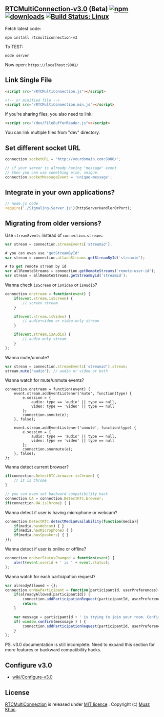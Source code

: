 ## [RTCMultiConnection-v3.0](https://github.com/muaz-khan/RTCMultiConnection/tree/master/RTCMultiConnection-v3.0) (Beta)  [![npm](https://img.shields.io/npm/v/rtcmulticonnection-v3.svg)](https://npmjs.org/package/rtcmulticonnection-v3) [![downloads](https://img.shields.io/npm/dm/rtcmulticonnection-v3.svg)](https://npmjs.org/package/rtcmulticonnection-v3) [![Build Status: Linux](https://travis-ci.org/muaz-khan/RTCMultiConnection.png?branch=master)](https://travis-ci.org/muaz-khan/RTCMultiConnection)

Fetch latest code:

```
npm install rtcmulticonnection-v3
```

To TEST:

```
node server
```

Now open: `https://localhost:9001/`

## Link Single File

```html
<script src="/RTCMultiConnection.js"></script>

<!-- or minified file -->
<script src="/RTCMultiConnection.min.js"></script>
```

If you're sharing files, you also need to link:

```html
<script src="/dev/FileBufferReader.js"></script>
```

You can link multiple files from "dev" directory.

## Set different socket URL

```javascript
connection.socketURL = 'http://yourdomain.com:8080/';

// if your server is already having "message" event
// then you can use something else, unique.
connection.socketMessageEvent = 'unique-message';
```

## Integrate in your own applications?

```javascript
// node.js code
require('./Signaling-Server.js')(httpServerHandlerOrPort);
```

## Migrating from older versions?

Use `streamEvents` instead of `connection.streams`:

```javascript
var stream = connection.streamEvents['streamid'];

# you can even use "getStreamById"
var stream = connection.attachStreams.getStreamById('streamid');

# to get remote stream by id
var allRemoteStreams = connection.getRemoteStreams('remote-user-id');
var stream = allRemoteStreams.getStreamByid('streamid');
```

Wanna check `isScreen` or `isVideo` or `isAudio`?

```javascript
connection.onstream = function(event) {
	if(event.stream.isScreen) {
		// screen stream
	}

	if(event.stream.isVideo) {
		// audio+video or video-only stream
	}

	if(event.stream.isAudio) {
		// audio-only stream
	}
};
```

Wanna mute/unmute?

```javascript
var stream = connection.streamEvents['streamid'].stream;
stream.mute('audio'); // audio or video or both
```

Wanna watch for mute/unmute events?

```javascritp
connection.onstream = function(event) {
	event.stream.addEventListener('mute', function(type) {
		e.session = {
			audio: type == 'audio' || type == null,
			video: type == 'video' || type == null
		};
		connection.onmute(e);
	}, false);

	event.stream.addEventListener('unmute', function(type) {
		e.session = {
			audio: type == 'audio' || type == null,
			video: type == 'video' || type == null
		};
		connection.onunmute(e);
	}, false);
};
```

Wanna detect current browser?

```javascript
if(connection.DetectRTC.browser.isChrome) {
	// it is Chrome
}

// you can even set backward compatibility hack
connection.UA = connection.DetectRTC.browser;
if(connection.UA.isChrome) { }
```

Wanna detect if user is having microphone or webcam?

```javascript
connection.DetectRTC.detectMediaAvailability(function(media){
	if(media.hasWebcam) { }
	if(media.hasMicrophone) { }
	if(media.hasSpeakers) { }
});
```

Wanna detect if user is online or offline?

```javascript
connection.onUserStatusChanged = function(event) {
	alert(event.userid + ' is ' + event.status);
};
```

Wanna watch for each participation request?

```javascript
var alreadyAllowed = {};
connection.onNewParticipant = function(participantId, userPreferences) {
	if(alreadyAllowed[participantId]) {
		connection.addParticipationRequest(participantId, userPreferences);
		return;
	}

	var message = participantId + ' is trying to join your room. Confirm to accept his request.';
	if( window.confirm(messsage ) ) {
		connection.addParticipationRequest(participantId, userPreferences);
	}
};
```

PS. v3.0 documentation is still incomplete. Need to expand this section for more features or backward compatibility hacks.

## Configure v3.0

* [wiki/Configure-v3.0](https://github.com/muaz-khan/RTCMultiConnection/wiki/Configure-v3.0)

## License

[RTCMultiConnection](https://github.com/muaz-khan/RTCMultiConnection) is released under [MIT licence](https://github.com/muaz-khan/RTCMultiConnection/blob/master/LICENSE.md) . Copyright (c) [Muaz Khan](http://www.MuazKhan.com/).
